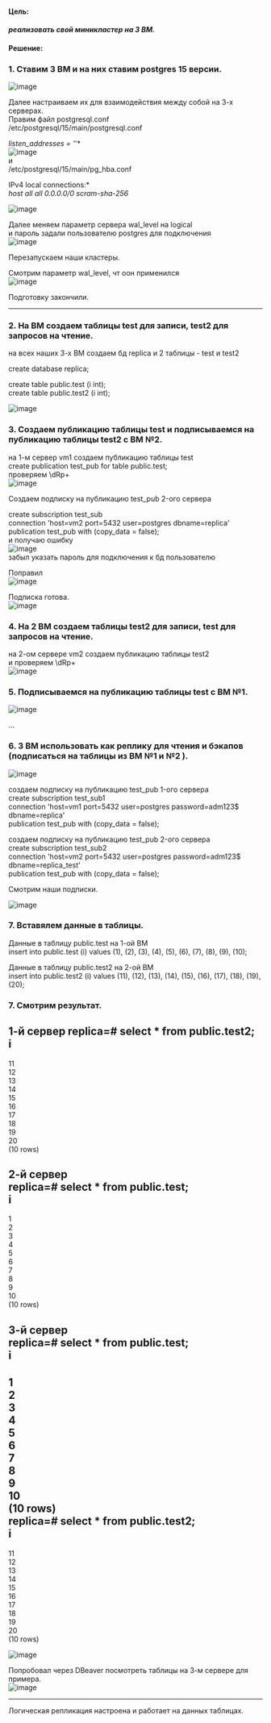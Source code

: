 #### Цель:
#### *реализовать свой миникластер на 3 ВМ.*

#### Решение:  
### 1. Ставим 3 ВМ и на них ставим postgres 15 версии.  
![image](https://github.com/13-rus/Otus/assets/120638894/9d165161-865c-47e8-83de-ff38eddbc923)  
  
Далее настраиваем их для взаимодействия между собой на 3-х серверах.    
Правим файл postgresql.conf  
/etc/postgresql/15/main/postgresql.conf  

*listen_addresses = '*'*  
![image](https://github.com/13-rus/Otus/assets/120638894/c6de91d7-c1e4-4121-bd1f-8e37caca847a)  
и  
/etc/postgresql/15/main/pg_hba.conf 

IPv4 local connections:*  
*host    all             all             0.0.0.0/0           scram-sha-256*   

![image](https://github.com/13-rus/Otus/assets/120638894/d3b948a4-a010-4058-ab40-f7f6816702da)  

Далее меняем параметр сервера  wal_level на logical  
и пароль задали пользователю postgres для подключения  
![image](https://github.com/13-rus/Otus/assets/120638894/34656d26-d85d-43a4-b2e6-fbfc3e42a223)  

Перезапускаем наши кластеры.  

Смотрим параметр wal_level, чт оон применился   
![image](https://github.com/13-rus/Otus/assets/120638894/aecd0b15-2165-40f4-bdc6-1239a560c66f)

Подготовку закончили.
******

### 2. На ВМ создаем таблицы test для записи, test2 для запросов на чтение.  
на всех наших 3-х ВМ создаем бд replica и 2 таблицы - test и test2  

create database replica;  

create table public.test (i int);  
create table public.test2 (i int);  

![image](https://github.com/13-rus/Otus/assets/120638894/39ca2566-d4fc-417f-8c91-cfdbf08b348f)  


### 3. Создаем публикацию таблицы test и подписываемся на публикацию таблицы test2 с ВМ №2.  
на 1-м сервер vm1 создаем публикацию  таблицы  test  
create publication test_pub for table public.test;  
проверяем \dRp+  
![image](https://github.com/13-rus/Otus/assets/120638894/9347ad0d-41c4-4493-8375-0b3624760c71)  

Создаем подписку на публикацию test_pub 2-ого сервера  

create subscription test_sub  
connection 'host=vm2 port=5432 user=postgres dbname=replica'  
publication test_pub with (copy_data = false);  
и получаю ошибку  
![image](https://github.com/13-rus/Otus/assets/120638894/a86c3198-ff47-46b9-b309-e9042d18d7fb)  
забыл указать пароль для подключения к бд пользователю  

Поправил  
![image](https://github.com/13-rus/Otus/assets/120638894/bcd83302-3a56-4fce-b0d0-309f38722acf)  

Подписка готова.  
![image](https://github.com/13-rus/Otus/assets/120638894/cbf34b85-eb4e-4aef-8ff0-8a5eb6938531)  


### 4. На 2 ВМ создаем таблицы test2 для записи, test для запросов на чтение.  
на 2-ом сервере vm2 создаем публикацию таблицы test2  
и проверяем  \dRp+  
![image](https://github.com/13-rus/Otus/assets/120638894/0c5ed331-76fd-4899-8088-d1c8df22f758)  


### 5. Подписываемся на публикацию таблицы test с ВМ №1.
![image](https://github.com/13-rus/Otus/assets/120638894/ed6af345-7555-41e7-8838-8819f12b54b5)  

...

### 6. 3 ВМ использовать как реплику для чтения и бэкапов (подписаться на таблицы из ВМ №1 и №2 ).  
![image](https://github.com/13-rus/Otus/assets/120638894/c14b864b-d987-4702-ba7f-2681f556dd2a)

создаем подписку на публикацию test_pub 1-ого сервера  
create subscription test_sub1  
connection 'host=vm1 port=5432 user=postgres password=adm123$ dbname=replica'  
publication test_pub with (copy_data = false);  

создаем подписку на публикацию test_pub 2-ого сервера  
create subscription test_sub2  
connection 'host=vm2 port=5432 user=postgres password=adm123$ dbname=replica_test'  
publication test_pub with (copy_data = false);  

Смотрим наши подписки.   

![image](https://github.com/13-rus/Otus/assets/120638894/f078c091-603d-42f4-b987-63e1e10da003)  


### 7. Вставялем данные в таблицы.  
Данные в таблицу public.test на 1-ой ВМ  
insert into public.test (i) values (1), (2), (3), (4), (5), (6), (7), (8), (9), (10);  

Данные в таблицу public.test2 на 2-ой ВМ  
insert into public.test2 (i) values (11), (12), (13), (14), (15), (16), (17), (18), (19), (20);  


### 7. Смотрим результат.  

**1-й сервер**
replica=# select * from public.test2;  
 i    
----  
 11  
 12  
 13  
 14  
 15  
 16  
 17  
 18  
 19  
 20  
(10 rows)  

**2-й сервер**  
replica=# select * from public.test;  
 i    
----  
  1  
  2  
  3  
  4  
  5  
  6  
  7  
  8  
  9  
 10  
(10 rows)  

**3-й сервер**  
replica=# select * from public.test;  
 i    
----   
  1  
  2  
  3  
  4  
  5  
  6  
  7  
  8  
  9  
 10  
(10 rows)  
replica=# select * from public.test2;  
 i    
----  
 11  
 12  
 13  
 14  
 15  
 16  
 17  
 18  
 19  
 20  
(10 rows)  

![image](https://github.com/13-rus/Otus/assets/120638894/a7d90949-7945-4339-a4b8-a92bd251c9ad)  

Попробовал через DBeaver посмотреть таблицы на 3-м сервере для примера.  
![image](https://github.com/13-rus/Otus/assets/120638894/285de0f4-3847-40bc-ab46-af25a54d4886)

****************
Логическая репликация настроена и работает на данных таблицах.  


